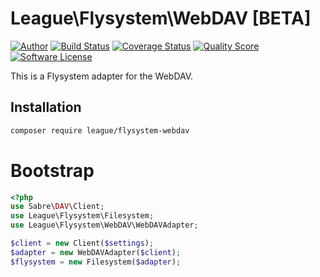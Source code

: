 # League\Flysystem\WebDAV [BETA]

[![Author](http://img.shields.io/badge/author-@frankdejonge-blue.svg?style=flat-square)](https://twitter.com/frankdejonge)
[![Build Status](https://img.shields.io/travis/thephpleague/flysystem-webdav/master.svg?style=flat-square)](https://travis-ci.org/thephpleague/flysystem-webdav)
[![Coverage Status](https://img.shields.io/scrutinizer/coverage/g/thephpleague/flysystem-webdav.svg?style=flat-square)](https://scrutinizer-ci.com/g/thephpleague/flysystem-webdav)
[![Quality Score](https://img.shields.io/scrutinizer/g/thephpleague/flysystem-webdav.svg?style=flat-square)](https://scrutinizer-ci.com/g/thephpleague/flysystem-webdav)
[![Software License](https://img.shields.io/badge/license-MIT-brightgreen.svg?style=flat-square)](LICENSE)
<!--
[![Packagist Version](https://img.shields.io/packagist/v/league/flysystem-webdav.svg?style=flat-square)](https://packagist.org/packages/league/flysystem-webdav)
[![Total Downloads](https://img.shields.io/packagist/dt/league/flysystem-webdav.svg?style=flat-square)](https://packagist.org/packages/league/flysystem-webdav)
-->

This is a Flysystem adapter for the WebDAV.

## Installation

```bash
composer require league/flysystem-webdav
```

# Bootstrap

``` php
<?php
use Sabre\DAV\Client;
use League\Flysystem\Filesystem;
use League\Flysystem\WebDAV\WebDAVAdapter;

$client = new Client($settings);
$adapter = new WebDAVAdapter($client);
$flysystem = new Filesystem($adapter);
```

